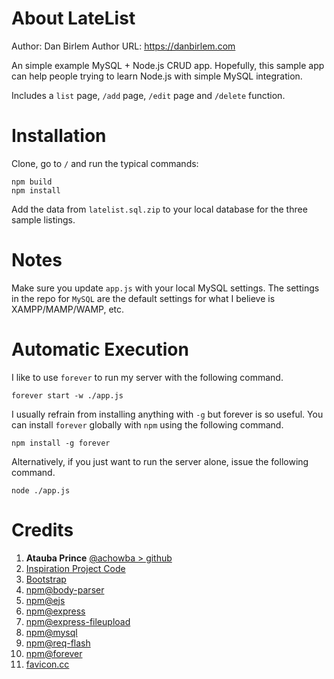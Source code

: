 # About LateList
Author: Dan Birlem
Author URL: https://danbirlem.com

An simple example MySQL + Node.js CRUD app. Hopefully, this sample app can help people trying to learn Node.js with simple MySQL integration.

Includes a `list` page, `/add` page, `/edit` page and `/delete` function.

# Installation
Clone, go to `/`  and run the typical commands:

	npm build
	npm install

Add the data from `latelist.sql.zip` to your local database for the three sample listings.

# Notes
Make sure you update `app.js` with your local MySQL settings. The settings in the repo for `MySQL` are the default settings for what I believe is XAMPP/MAMP/WAMP, etc.

# Automatic Execution
I like to use `forever` to run my server with the following command.
    
    forever start -w ./app.js

I usually refrain from installing anything with `-g` but forever is so useful. You can install `forever` globally with `npm` using the following command.

    npm install -g forever

Alternatively, if you just want to run the server alone, issue the following command.

    node ./app.js

# Credits

1. **Atauba Prince**  [@achowba > github](http://github.com/achowba) 
2. [Inspiration Project Code](https://dev.to/achowba/build-a-simple-app-using-node-js-and-mysql-19me)
2. [Bootstrap](https://getbootstrap.com/)
3. [npm@body-parser](https://www.npmjs.com/package/body-parser)
4. [npm@ejs](https://www.npmjs.com/package/ejs)
5. [npm@express](https://www.npmjs.com/package/express)
6. [npm@express-fileupload](https://www.npmjs.com/package/express-fileupload)
7. [npm@mysql](https://www.npmjs.com/package/mysql)
8. [npm@req-flash](https://www.npmjs.com/package/req-flash)
9. [npm@forever](https://www.npmjs.com/package/forever)
10. [favicon.cc](https://favicon.cc)
